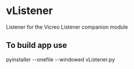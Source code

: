 # vListener
Listener for the Vicreo Listener companion module

## To build app use
pyinstaller --onefile --windowed vListener.py
